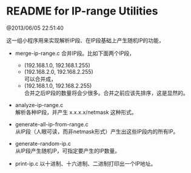 README for IP-range Utilities
=====================================

@2013/06/05 22:51:40

这一组小程序用来实现解析IP段、在IP段基础上产生随机IP的功能，

* merge-ip-range.c
  合并IP段。比如下面两个IP段，
    - (192.168.1.0, 192.168.1.255)
    - (192.168.2.0, 192.168.2.255)<br>
  可以合并成，
    - (192.168.1.0, 192.168.2.255)<br>
  合并之后IP段的数量将会少很多。合并之前应该先排序，这是显然的。

* analyze-ip-range.c  
  解析各种IP段，并产生 x.x.x.x/netmask 这种形式。

* generate-all-ip-from-range.c  
  从IP段（人眼可读，而非netmask形式）产生出这些IP段内的所有IP。

* generate-random-ip.c  
  从IP段产生随机IP，可指定要产生的IP数量。

* print-ip.c
  以十进制、十六进制、二进制打印出一个IP地址。
  
  









